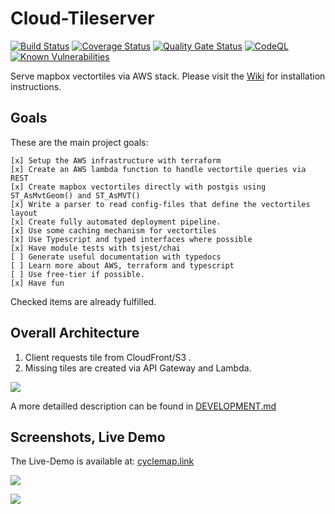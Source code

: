 # Cloud-Tileserver

[![Build Status](https://travis-ci.org/henrythasler/cloud-tileserver.svg?branch=master)](https://travis-ci.org/henrythasler/cloud-tileserver) [![Coverage Status](https://coveralls.io/repos/github/henrythasler/cloud-tileserver/badge.svg?branch=master)](https://coveralls.io/github/henrythasler/cloud-tileserver?branch=master) 
[![Quality Gate Status](https://sonarcloud.io/api/project_badges/measure?project=henrythasler_cloud-tileserver&metric=alert_status)](https://sonarcloud.io/dashboard?id=henrythasler_cloud-tileserver) 
[![CodeQL](https://github.com/henrythasler/cloud-tileserver/workflows/CodeQL/badge.svg)](https://github.com/henrythasler/cloud-tileserver/actions/workflows/codeql.yml)
[![Known Vulnerabilities](https://snyk.io//test/github/henrythasler/cloud-tileserver/badge.svg?targetFile=package.json)](https://snyk.io//test/github/henrythasler/cloud-tileserver?targetFile=package.json)

Serve mapbox vectortiles via AWS stack. Please visit the [Wiki](https://github.com/henrythasler/cloud-tileserver/wiki) for installation instructions.

## Goals

These are the main project goals:

```
[x] Setup the AWS infrastructure with terraform
[x] Create an AWS lambda function to handle vectortile queries via REST
[x] Create mapbox vectortiles directly with postgis using ST_AsMvtGeom() and ST_AsMVT()
[x] Write a parser to read config-files that define the vectortiles layout
[x] Create fully automated deployment pipeline.
[x] Use some caching mechanism for vectortiles
[x] Use Typescript and typed interfaces where possible
[x] Have module tests with tsjest/chai
[ ] Generate useful documentation with typedocs
[ ] Learn more about AWS, terraform and typescript
[ ] Use free-tier if possible.
[x] Have fun
```
Checked items are already fulfilled.

## Overall Architecture

1. Client requests tile from CloudFront/S3 .
2. Missing tiles are created via API Gateway and Lambda.

![](docs/img/CloudFront-tiles-simple.png)

A more detailled description can be found in [DEVELOPMENT.md](DEVELOPMENT.md)

## Screenshots, Live Demo

The Live-Demo is available at: [cyclemap.link](https://cyclemap.link)

[![](docs/img/map_screenshot.png)](https://cyclemap.link/#15/48.17374/11.54676)

[![](docs/img/map_screenshot2.png)](https://cyclemap.link/#14/47.01863/11.5046)
